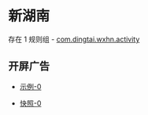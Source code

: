 # 新湖南

存在 1 规则组 - [com.dingtai.wxhn.activity](/src/apps/com.dingtai.wxhn.activity.ts)

## 开屏广告

- [示例-0](https://m.gkd.li/6328439/ae26cfeb-c977-416a-8ac3-6f5cc867b3ae)

- [快照-0](https://i.gkd.li/import/13374520)
